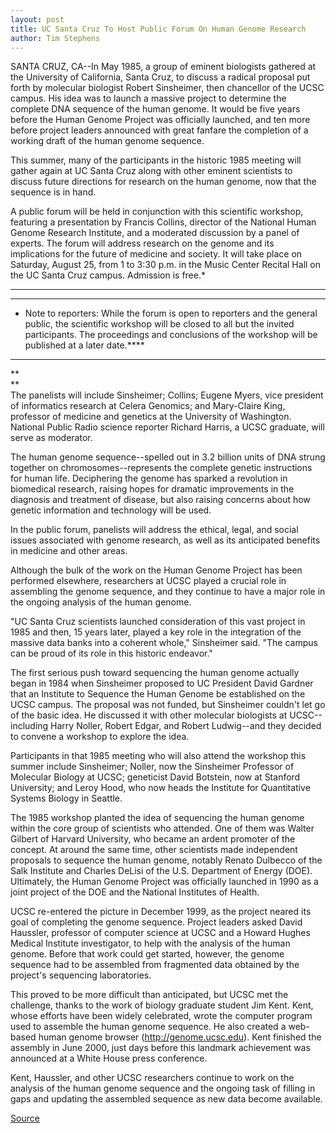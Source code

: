 ```yaml
---
layout: post
title: UC Santa Cruz To Host Public Forum On Human Genome Research
author: Tim Stephens
---
```


SANTA CRUZ, CA--In May 1985, a group of eminent biologists gathered at the University of California, Santa Cruz, to discuss a radical proposal put forth by molecular biologist Robert Sinsheimer, then chancellor of the UCSC campus. His idea was to launch a massive project to determine the complete DNA sequence of the human genome. It would be five years before the Human Genome Project was officially launched, and ten more before project leaders announced with great fanfare the completion of a working draft of the human genome sequence.

This summer, many of the participants in the historic 1985 meeting will gather again at UC Santa Cruz along with other eminent scientists to discuss future directions for research on the human genome, now that the sequence is in hand.

A public forum will be held in conjunction with this scientific workshop, featuring a presentation by Francis Collins, director of the National Human Genome Research Institute, and a moderated discussion by a panel of experts. The forum will address research on the genome and its implications for the future of medicine and society. It will take place on Saturday, August 25, from 1 to  3:30 p.m. in the Music Center Recital Hall on the UC Santa Cruz campus. Admission is free.*

* * *

****

* Note to reporters: While the forum is open to reporters and the general public, the scientific workshop will be closed to all but the invited participants. The proceedings and conclusions of the workshop will be published at a later date.****
* * *

**  
**  
The panelists will include Sinsheimer; Collins; Eugene Myers, vice president of informatics research at Celera Genomics; and Mary-Claire King, professor of medicine and genetics at the University of Washington. National Public Radio science reporter Richard Harris, a UCSC graduate, will serve as moderator.

The human genome sequence--spelled out in 3.2 billion units of DNA strung together on chromosomes--represents the complete genetic instructions for human life. Deciphering the genome has sparked a revolution in biomedical research, raising hopes for dramatic improvements in the diagnosis and treatment of disease, but also raising concerns about how genetic information and technology will be used.

In the public forum, panelists will address the ethical, legal, and social issues associated with genome research, as well as its anticipated benefits in medicine and other areas.

Although the bulk of the work on the Human Genome Project has been performed elsewhere, researchers at UCSC played a crucial role in assembling the genome sequence, and they continue to have a major role in the ongoing analysis of the human genome.

"UC Santa Cruz scientists launched consideration of this vast project in 1985 and then, 15 years later, played a key role in the integration of the massive data banks into a coherent whole," Sinsheimer said. "The campus can be proud of its role in this historic endeavor."

The first serious push toward sequencing the human genome actually began in 1984 when Sinsheimer proposed to UC President David Gardner that an Institute to Sequence the Human Genome be established on the UCSC campus. The proposal was not funded, but Sinsheimer couldn't let go of the basic idea. He discussed it with other molecular biologists at UCSC--including Harry Noller, Robert Edgar, and Robert Ludwig--and they decided to convene a workshop to explore the idea.

Participants in that 1985 meeting who will also attend the workshop this summer include Sinsheimer; Noller, now the Sinsheimer Professor of Molecular Biology at UCSC; geneticist David Botstein, now at Stanford University; and Leroy Hood, who now heads the Institute for Quantitative Systems Biology in Seattle.

The 1985 workshop planted the idea of sequencing the human genome within the core group of scientists who attended. One of them was Walter Gilbert of Harvard University, who became an ardent promoter of the concept. At around the same time, other scientists made independent proposals to sequence the human genome, notably Renato Dulbecco of the Salk Institute and Charles DeLisi of the U.S. Department of Energy (DOE). Ultimately, the Human Genome Project was officially launched in 1990 as a joint project of the DOE and the National Institutes of Health.

UCSC re-entered the picture in December 1999, as the project neared its goal of completing the genome sequence. Project leaders asked David Haussler, professor of computer science at UCSC and a Howard Hughes Medical Institute investigator, to help with the analysis of the human genome. Before that work could get started, however, the genome sequence had to be assembled from fragmented data obtained by the project's sequencing laboratories.

This proved to be more difficult than anticipated, but UCSC met the challenge, thanks to the work of biology graduate student Jim Kent. Kent, whose efforts have been widely celebrated, wrote the computer program used to assemble the human genome sequence. He also created a web-based human genome browser (http://genome.ucsc.edu). Kent finished the assembly in June 2000, just days before this landmark achievement was announced at a White House press conference.

Kent, Haussler, and other UCSC researchers continue to work on the analysis of the human genome sequence and the ongoing task of filling in gaps and updating the assembled sequence as new data become available.

[Source](http://www1.ucsc.edu/news_events/press_releases/archive/00-01/06-01/genome.html "Permalink to UCSC Press Release: Genome Public Forum")
